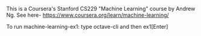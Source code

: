 This is a Coursera's Stanford CS229 "Machine Learning" course by Andrew Ng.
See here- https://www.coursera.org/learn/machine-learning/

To run machine-learning-ex1:
type octave-cli and then ex1[Enter]

